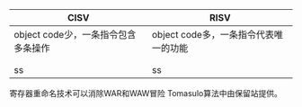 | CISV                                | RISV                                  |
| ----------------------------------- | ------------------------------------- |
| object code少，一条指令包含多条操作 | object code多，一条指令代表唯一的功能 |
|                                     |                                       |
|                                     |                                       |
| ss                                  | ss                                    |

寄存器重命名技术可以消除WAR和WAW冒险
Tomasulo算法中由保留站提供。